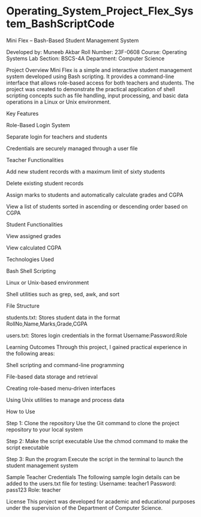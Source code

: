 # Operating_System_Project_Flex_System_BashScriptCode
Mini Flex – Bash-Based Student Management System

Developed by: Muneeb Akbar
Roll Number: 23F-0608
Course: Operating Systems Lab
Section: BSCS-4A
Department: Computer Science

Project Overview
Mini Flex is a simple and interactive student management system developed using Bash scripting. It provides a command-line interface that allows role-based access for both teachers and students. The project was created to demonstrate the practical application of shell scripting concepts such as file handling, input processing, and basic data operations in a Linux or Unix environment.

Key Features

Role-Based Login System

Separate login for teachers and students

Credentials are securely managed through a user file

Teacher Functionalities

Add new student records with a maximum limit of sixty students

Delete existing student records

Assign marks to students and automatically calculate grades and CGPA

View a list of students sorted in ascending or descending order based on CGPA

Student Functionalities

View assigned grades

View calculated CGPA

Technologies Used

Bash Shell Scripting

Linux or Unix-based environment

Shell utilities such as grep, sed, awk, and sort

File Structure

students.txt: Stores student data in the format RollNo,Name,Marks,Grade,CGPA

users.txt: Stores login credentials in the format Username:Password:Role

Learning Outcomes
Through this project, I gained practical experience in the following areas:

Shell scripting and command-line programming

File-based data storage and retrieval

Creating role-based menu-driven interfaces

Using Unix utilities to manage and process data

How to Use

Step 1: Clone the repository
Use the Git command to clone the project repository to your local system

Step 2: Make the script executable
Use the chmod command to make the script executable

Step 3: Run the program
Execute the script in the terminal to launch the student management system

Sample Teacher Credentials
The following sample login details can be added to the users.txt file for testing:
Username: teacher1
Password: pass123
Role: teacher

License
This project was developed for academic and educational purposes under the supervision of the Department of Computer Science.
